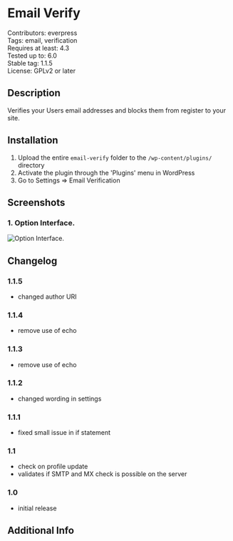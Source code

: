 # Email Verify

Contributors: everpress  
Tags: email, verification  
Requires at least: 4.3  
Tested up to: 6.0  
Stable tag: 1.1.5  
License: GPLv2 or later

## Description

Verifies your Users email addresses and blocks them from register to your site.

## Installation

1. Upload the entire `email-verify` folder to the `/wp-content/plugins/` directory
2. Activate the plugin through the 'Plugins' menu in WordPress
3. Go to Settings => Email Verification

## Screenshots

### 1. Option Interface.

![Option Interface.](https://ps.w.org/email-verify/assets/screenshot-1.png)

## Changelog

### 1.1.5

-   changed author URI

### 1.1.4

-   remove use of echo

### 1.1.3

-   remove use of echo

### 1.1.2

-   changed wording in settings

### 1.1.1

-   fixed small issue in if statement

### 1.1

-   check on profile update
-   validates if SMTP and MX check is possible on the server

### 1.0

-   initial release

## Additional Info
